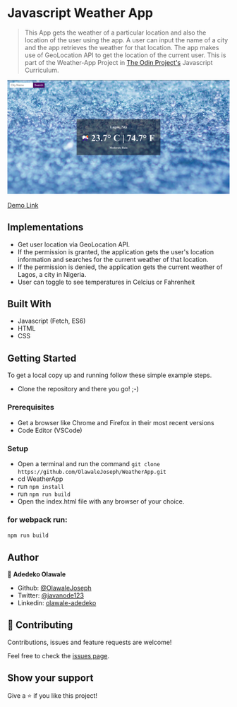 
# Javascript Weather App
> This App gets the weather of a particular location and also the location of the user using the app.
A user can input the name of a city and the app retrieves the weather for that location.
The app makes use of GeoLocation API to get the location of the current user.
This is part of the Weather-App Project in [The Odin Project's](https://www.theodinproject.com/courses/javascript/lessons/weather-app?ref=lnav) Javascript Curriculum.

![screenshot](weather_screenshot.png)

[Demo Link](https://rawcdn.githack.com/OlawaleJoseph/WeatherApp/ab13beeef56acfcf17e521f20b52804fce03f6fa/dist/index.html)


## Implementations
- Get user location via GeoLocation API.
- If the permission is granted, the application gets the user's location information and searches for the current weather of that location.
- If the permission is denied, the application gets the current weather of Lagos, a city in Nigeria.
- User can toggle to see temperatures in Celcius or Fahrenheit


## Built With

- Javascript (Fetch, ES6)
- HTML
- CSS

## Getting Started

To get a local copy up and running follow these simple example steps.

- Clone the repository and there you go! ;-)

### Prerequisites

- Get a browser like Chrome and Firefox in their most recent versions
- Code Editor (VSCode)

### Setup

- Open a terminal and run the command ```git clone https://github.com/OlawaleJoseph/WeatherApp.git```
- cd WeatherApp
- run ```npm install```
- run ```npm run build```
- Open the index.html file with any browser of your choice.

### for webpack run:
 ```npm run build```

## Author

👤 **Adedeko Olawale**

- Github: [@OlawaleJoseph](https://github.com/OlawaleJoseph)
- Twitter: [@javanode123](https://twitter.com/javanode123)
- Linkedin: [olawale-adedeko](http://www.linkedin.com/in/olawale-adedeko)


## 🤝 Contributing

Contributions, issues and feature requests are welcome!

Feel free to check the [issues page](https://github.com/OlawaleJoseph/Resturant/issues).

## Show your support

Give a ⭐️ if you like this project!
